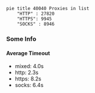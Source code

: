 
```mermaid
pie title 40040 Proxies in list
    "HTTP" : 27820
    "HTTPS": 9945
    "SOCKS" : 8946
```

### Some Info
#### Average Timeout

- mixed: 4.0s
- http: 2.3s
- https: 8.2s
- socks: 6.4s